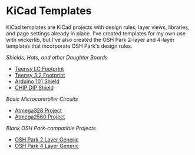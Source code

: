 # KiCad Templates

KiCad templates are KiCad projects with design rules, layer views, libraries, and page settings already in place. I've created templates for my own use with wickerlib, but I've also created the OSH Park 2-layer and 4-layer templates that incorporate OSH Park's design rules. 

*Shields, Hats, and other Daughter Boards*

- <a href="https://github.com/wickerbox/wickerlib/tree/master/templates/teensy-lc">Teensy LC Footprint</a>
- <a href="https://github.com/wickerbox/wickerlib/tree/master/templates/teensy-3.2">Teensy 3.2 Footprint</a>
- <a href="https://github.com/wickerbox/wickerlib/tree/master/templates/arduino-101-shield">Arduino 101 Shield</a>
- <a href="https://github.com/wickerbox/wickerlib/tree/master/templates/chip-dip-2layer">CHIP DIP Shield</a>

*Basic Microcontroller Circuits*

- <a href="https://github.com/wickerbox/wickerlib/tree/master/templates/atmega328">Atmega328 Project</a>
- <a href="https://github.com/wickerbox/wickerlib/tree/master/templates/atmega2560">Atmega2560 Project</a>

*Blank OSH Park-compatible Projects* 

- <a href="https://github.com/wickerbox/wickerlib/tree/master/templates/oshpark-2layer">OSH Park 2 Layer Generic</a>
- <a href="https://github.com/wickerbox/wickerlib/tree/master/templates/oshpark-4layer">OSH Park 4 Layer Generic</a>

